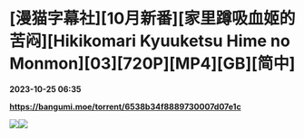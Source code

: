 # [漫猫字幕社][10月新番][家里蹲吸血姬的苦闷][Hikikomari Kyuuketsu Hime no Monmon][03][720P][MP4][GB][简中]

**2023-10-25 06:35**

**https://bangumi.moe/torrent/6538b34f8889730007d07e1c**

![](https://ptpimg.me/41fi3j.jpg)![](https://i.loli.net/2021/03/19/Cp1BvFYEu5wVzkK.jpg)